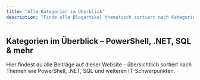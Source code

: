 ```yaml
---
title: "Alle Kategorien im Überblick"
description: "Finde alle Blogartikel thematisch sortiert nach Kategorien: PowerShell, TSQL, .NET, GUI-Entwicklung und weitere IT-Themen für Profis & Einsteiger."
---
```


## Kategorien im Überblick – PowerShell, .NET, SQL & mehr

Hier findest du alle Beiträge auf dieser Website – übersichtlich sortiert nach Themen wie PowerShell, .NET, SQL und weiteren IT-Schwerpunkten.
